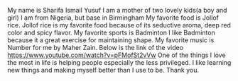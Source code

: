 My name is Sharifa Ismail Yusuf 
I am a mother of two lovely kids(a boy and girl)
I am from Nigeria, but base in Birmingham
My favorite food is Jollof rice.
Jollof rice is my favorite food because of its seductive aroma, deep red color and spicy flavor.
My favorite sports is Badminton
I like Badminton because it a great exercise for maintaining shape.
My favorite music is Number for me by Maher Zain. Below is the link of the video
https://www.youtube.com/watch?v=pFMofSt2vVw
One of the things I love the most in life is helping people especially the less privileged. 
I like learning new things and making myself better than I use to be.
Thank you.  

